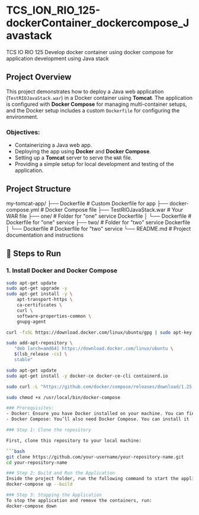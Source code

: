 # TCS_ION_RIO_125-dockerContainer_dockercompose_Javastack
TCS IO RIO 125 Develop docker container using docker compose for application development using Java stack

## Project Overview

This project demonstrates how to deploy a Java web application (`TestRIOJavaStack.war`) in a Docker container using **Tomcat**. The application is configured with **Docker Compose** for managing multi-container setups, and the Docker setup includes a custom `Dockerfile` for configuring the environment.

### Objectives:
- Containerizing a Java web app.
- Deploying the app using **Docker** and **Docker Compose**.
- Setting up a **Tomcat** server to serve the `WAR` file.
- Providing a simple setup for local development and testing of the application.

## Project Structure
my-tomcat-app/
├── Dockerfile                    # Custom Dockerfile for app
├── docker-compose.yml            # Docker Compose file
├── TestRIOJavaStack.war          # Your WAR file
├── one/                          # Folder for "one" service Dockerfile
│   └── Dockerfile                # Dockerfile for "one" service
├── two/                          # Folder for "two" service Dockerfile
│   └── Dockerfile                # Dockerfile for "two" service
└── README.md                     # Project documentation and instructions

## 🚀 Steps to Run

### 1. Install Docker and Docker Compose

```bash
sudo apt-get update
sudo apt-get upgrade -y
sudo apt-get install -y \
    apt-transport-https \
    ca-certificates \
    curl \
    software-properties-common \
    gnupg-agent

curl -fsSL https://download.docker.com/linux/ubuntu/gpg | sudo apt-key add -

sudo add-apt-repository \
   "deb [arch=amd64] https://download.docker.com/linux/ubuntu \
   $(lsb_release -cs) \
   stable"

sudo apt-get update
sudo apt-get install -y docker-ce docker-ce-cli containerd.io

sudo curl -L "https://github.com/docker/compose/releases/download/1.25.5/docker-compose-$(uname -s)-$(uname -m)" -o /usr/local/bin/docker-compose

sudo chmod +x /usr/local/bin/docker-compose

### Prerequisites:
- Docker: Ensure you have Docker installed on your machine. You can find installation instructions [here](https://docs.docker.com/get-docker/).
- Docker Compose: You’ll also need Docker Compose. You can install it [here](https://docs.docker.com/compose/install/).

### Step 1: Clone the repository

First, clone this repository to your local machine:

```bash
git clone https://github.com/your-username/your-repository-name.git
cd your-repository-name

### Step 2: Build and Run the Application
Inside the project folder, run the following command to start the application using Docker Compose:
docker-compose up --build

### Step 3: Stopping the Application
To stop the application and remove the containers, run:
docker-compose down
